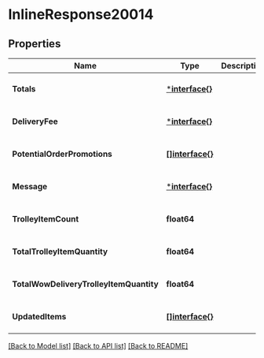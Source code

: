 # InlineResponse20014

## Properties
Name | Type | Description | Notes
------------ | ------------- | ------------- | -------------
**Totals** | [***interface{}**](interface{}.md) |  | [optional] [default to null]
**DeliveryFee** | [***interface{}**](interface{}.md) |  | [optional] [default to null]
**PotentialOrderPromotions** | [**[]interface{}**](interface{}.md) |  | [optional] [default to null]
**Message** | [***interface{}**](interface{}.md) |  | [optional] [default to null]
**TrolleyItemCount** | **float64** |  | [optional] [default to null]
**TotalTrolleyItemQuantity** | **float64** |  | [optional] [default to null]
**TotalWowDeliveryTrolleyItemQuantity** | **float64** |  | [optional] [default to null]
**UpdatedItems** | [**[]interface{}**](interface{}.md) |  | [optional] [default to null]

[[Back to Model list]](../README.md#documentation-for-models) [[Back to API list]](../README.md#documentation-for-api-endpoints) [[Back to README]](../README.md)

